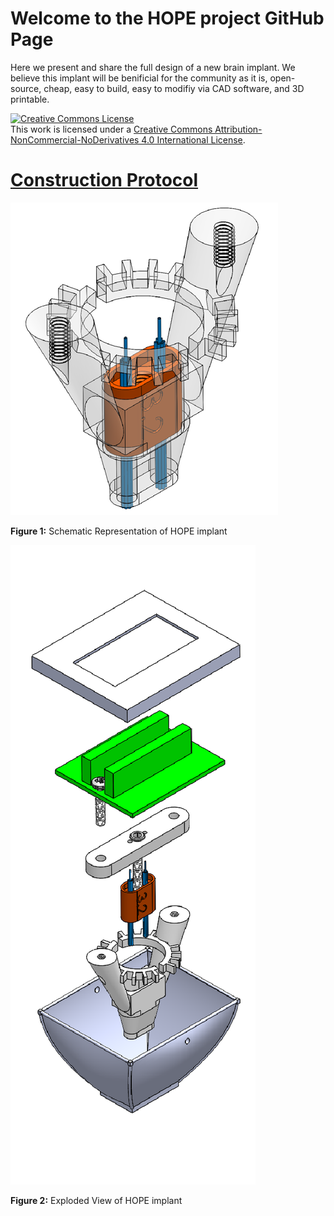 # Welcome to the HOPE project GitHub Page

Here we present and share the full design of a new brain implant.
We believe this implant will be benificial for the community as it is, open-source, cheap, easy to build, easy to modifiy via CAD software, and 3D printable.

<a rel="license" href="http://creativecommons.org/licenses/by-nc-nd/4.0/"><img alt="Creative Commons License" style="border-width:0" src="https://i.creativecommons.org/l/by-nc-nd/4.0/88x31.png" /></a><br />This work is licensed under a <a rel="license" href="http://creativecommons.org/licenses/by-nc-nd/4.0/">Creative Commons Attribution-NonCommercial-NoDerivatives 4.0 International License</a>.

# [Construction Protocol](https://docs.google.com/document/d/1HBMTf2zAkemH4JGzm5-74FxcKkp1hb2eWU4hFamfCxw/edit)

![body](body.png)

**Figure 1:** Schematic Representation of HOPE implant


![exploded view](exploded_view.png)

**Figure 2:** Exploded View of HOPE implant
